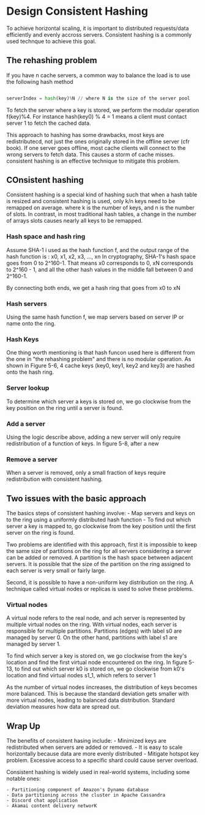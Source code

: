 # Design Consistent Hashing 

To achieve horizontal scaling, it is important to distributed requests/data efficiently and evenly 
accross servers. Consistent hashing is a commonly used technque to achieve this goal.

## The rehashing problem 

If you have n cache servers, a common way to balance the load is to use the following hash method 

```python 

serverIndex = hash(key)%N // where N is the size of the server pool 

``` 

To fetch the server where a key is stored, we perform the modular operation f(key)%4. For instance 
hash(key0) % 4 = 1 means a client must contact server 1 to fetch the cached data.

This approach to hashing has some drawbacks, most keys are redistributecd, not just the ones originally stored 
in the offline server (cfr book). If one server goes offline, most cache clients will connect to the wrong 
servers to fetch data. This causes a storm of cache misses. consistent hashing is an effective technique 
to mitigate this problem. 

## COnsistent hashing 

Consistent hashing is a special kind of hashing such that when a hash table is resized and consistent hashing is 
used, only k/n keys need to be remapped on average. where k is the number of keys, and n is the number of slots.
In contrast, in most traditional hash tables, a change in the number of arrays slots causes nearly all keys 
to be remapped.

### Hash space and hash ring 

Assume SHA-1 i used as the hash function f, and the output range of the hash function is : x0, x1, x2, x3, ..., xn 
In cryptography, SHA-1's hash space goes from 0 to 2^160-1. That means x0 corresponds to 0, xN corresponds 
to 2^160 - 1, and all the other hash values in the middle fall between 0 and 2^160-1. 

By connecting both ends, we get a hash ring that goes from x0 to xN

### Hash servers 

Using the same hash function f, we map servers based on server IP or name onto the ring. 


### Hash Keys 

One thing worth mentioning is that hash funcon used here is different from the one in "the rehashing problem" 
and there is no modular operation. As shown in Figure 5-6, 4 cache keys (key0, key1, key2 and key3) are 
hashed onto the hash ring.

### Server lookup 

To determine which server a keys is stored on, we go clockwise from the key position on the ring until a server 
is found.

### Add a server 

Using the logic describe above, adding a new server will only require redistribution of a function of keys. 
In figure 5-8, after a new

### Remove a server 

When a server is removed, only a small fraction of keys require redistribution with consistent hashing.


## Two issues with the basic approach 

The basics steps of consistent hashing involve: 
	- Map servers and keys on to the ring using a uniformly distributed hash function 
	- To find out which server a key is mapped to, go clockwise from the key position until the first server on the 
	ring is found. 

Two problems are identified with this approach, first it is impossible to keep the same size of partitions 
on the ring for all servers considering a server can be added or removed. A partition is the hash space between 
adjacent servers. It is possible that the size of the partition on the ring assigned to each server is very 
small or fairly large.

Second, it is possible to have a non-uniform key distribution on the ring. 
A technique called virtual nodes or replicas is used to solve these problems. 

### Virtual nodes 

A virtual node refers to the real node, and ach server is represented by multiple virtual nodes on the ring. 
With virtual nodes, each server is responsible for multiple partitions. Partitions (edges) with label s0 are 
managed by server 0. On the other hand, partitions with label s1 are managed by server 1.

To find which server a key is stored on, we go clockwise from the key's location and find the first virtual 
node encountered on the ring. In figure 5-13, to find out which server k0 is stored on, we go clockwise 
from k0's location and find virtual nodes s1_1, which refers to server 1


As the number of virtual nodes iincreases, the distribution of keys becomes more balanced. 
This is because the standard deviation gets smaller with more virtual nodes, leading to 
balanced data distribution. Standard deviation measures how data are spread out.


## Wrap Up 

The benefits of consistent hasing include: 
	- Minimized keys are redistributed when servers are added or removed. 
	- It is easy to scale horizontally because data are more evenly distributed 
	- Mitigate hotspot key problem. Excessive access to a specific shard could cause server overload. 

Consistent hashing is widely used in real-world systems, including some notable ones: 

	- Partitioning component of Amazon's Dynamo database 
	- Data partitioning across the cluster in Apache Cassandra 
	- Discord chat application 
	- Akamai content delivery networK

